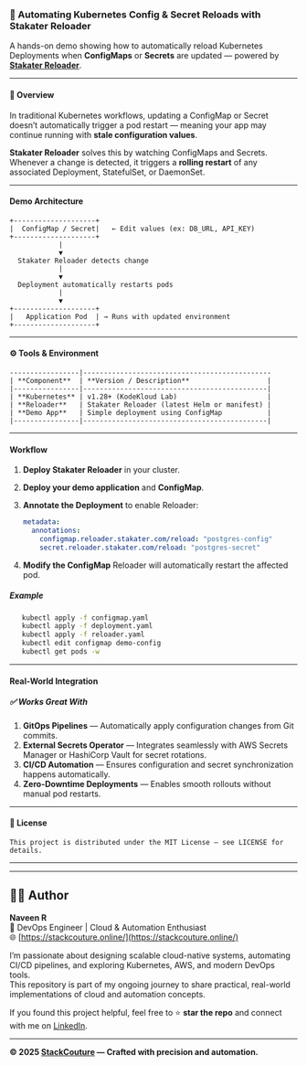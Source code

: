 ### 🔄 Automating Kubernetes Config & Secret Reloads with Stakater Reloader

A hands-on demo showing how to automatically reload Kubernetes Deployments when **ConfigMaps** or **Secrets** are updated — powered by **[Stakater Reloader](https://github.com/stakater/Reloader)**.

---

#### 📘 Overview

In traditional Kubernetes workflows, updating a ConfigMap or Secret doesn’t automatically trigger a pod restart — meaning your app may continue running with **stale configuration values**.

**Stakater Reloader** solves this by watching ConfigMaps and Secrets. Whenever a change is detected, it triggers a **rolling restart** of any associated Deployment, StatefulSet, or DaemonSet.

---

#### Demo Architecture

```text
+--------------------+
|  ConfigMap / Secret|   ← Edit values (ex: DB_URL, API_KEY)
+--------------------+
            |
            ▼
  Stakater Reloader detects change
            |
            ▼
  Deployment automatically restarts pods
            |
            ▼
+--------------------+
|   Application Pod  | → Runs with updated environment
+--------------------+
```
---
#### ⚙️ Tools & Environment
```text
-----------------|----------------------------------------------
| **Component**  | **Version / Description**                   |
|----------------|---------------------------------------------|
| **Kubernetes** | v1.28+ (KodeKloud Lab)                      |
| **Reloader**   | Stakater Reloader (latest Helm or manifest) |
| **Demo App**   | Simple deployment using ConfigMap           |
|----------------|---------------------------------------------|
```
---
#### Workflow

1. **Deploy Stakater Reloader** in your cluster.  
2. **Deploy your demo application** and **ConfigMap**.  
3. **Annotate the Deployment** to enable Reloader:

   ```yaml
   metadata:
     annotations:
       configmap.reloader.stakater.com/reload: "postgres-config"
       secret.reloader.stakater.com/reload: "postgres-secret"
    ```
 4. **Modify the ConfigMap** Reloader will automatically restart the affected pod.

 ##### Example 
 ```bash 
    kubectl apply -f configmap.yaml
    kubectl apply -f deployment.yaml
    kubectl apply -f reloader.yaml   
    kubectl edit configmap demo-config  
    kubectl get pods -w               
 ```
 ---

#### Real-World Integration

##### ✅ Works Great With

1. **GitOps Pipelines** — Automatically apply configuration changes from Git commits.  
2. **External Secrets Operator** — Integrates seamlessly with AWS Secrets Manager or HashiCorp Vault for secret rotations.  
3. **CI/CD Automation** — Ensures configuration and secret synchronization happens automatically.  
4. **Zero-Downtime Deployments** — Enables smooth rollouts without manual pod restarts.

---

#### 📄 License

```text
This project is distributed under the MIT License — see LICENSE for details.
```
---
---

## 👨‍💻 Author

**Naveen R**  
 🚀 DevOps Engineer | Cloud & Automation Enthusiast  
 🌐 [https://stackcouture.online/](https://stackcouture.online/)  

I’m passionate about designing scalable cloud-native systems, automating CI/CD pipelines, and exploring Kubernetes, AWS, and modern DevOps tools.  
This repository is part of my ongoing journey to share practical, real-world implementations of cloud and automation concepts.

If you found this project helpful, feel free to ⭐ **star the repo** and connect with me on [LinkedIn](https://www.linkedin.com/in/naveen-ramlu/).

---

**© 2025 [StackCouture](https://stackcouture.online/) — Crafted with precision and automation.**
